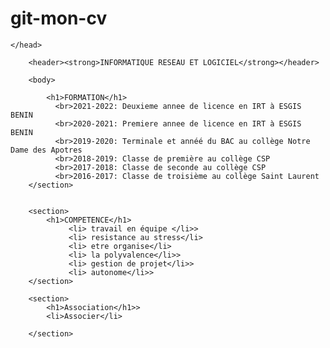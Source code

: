 # git-mon-cv
<!DOCTYPE html>
<html>
    <head>
        <meta charset="utf-8">
        <title>titre</title>
        <link rel="styeheet" href="style.css"

    </head>

        <header><strong>INFORMATIQUE RESEAU ET LOGICIEL</strong></header>

        <body>

            <h1>FORMATION</h1>
              <br>2021-2022: Deuxieme annee de licence en IRT à ESGIS BENIN
              <br>2020-2021: Premiere annee de licence en IRT à ESGIS BENIN
              <br>2019-2020: Terminale et annéé du BAC au collège Notre Dame des Apotres 
              <br>2018-2019: Classe de première au collège CSP
              <br>2017-2018: Classe de seconde au collège CSP
              <br>2016-2017: Classe de troisième au collège Saint Laurent
        </section>


        <section>
            <h1>COMPETENCE</h1>
                 <li> travail en équipe </li>>
                 <li> resistance au stress</li>
                 <li> etre organise</li>
                 <li> la polyvalence</li>>
                 <li> gestion de projet</li>>
                 <li> autonome</li>>   
        </section>

        <section>
            <h1>Association</h1>>
            <li>Associer</li>

        </section>
